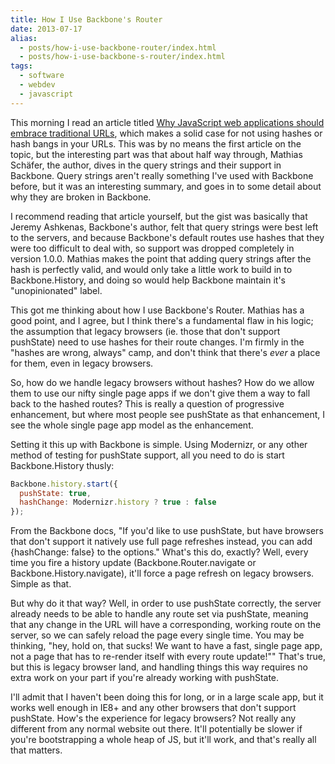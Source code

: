 ```yaml
---
title: How I Use Backbone's Router
date: 2013-07-17
alias:
  - posts/how-i-use-backbone-router/index.html
  - posts/how-i-use-backbone-s-router/index.html
tags:
  - software
  - webdev
  - javascript
---
```


This morning I read an article titled [Why JavaScript web applications should embrace traditional URLs](http://9elements.com/io/index.php/hybrid-javascript-apps/), which makes a solid case for not using hashes or hash bangs in your URLs. This was by no means the first article on the topic, but the interesting part was that about half way through, Mathias Schäfer, the author, dives in the query strings and their support in Backbone. Query strings aren't really something I've used with Backbone before, but it was an interesting summary, and goes in to some detail about why they are broken in Backbone.

I recommend reading that article yourself, but the gist was basically that Jeremy Ashkenas, Backbone's author, felt that query strings were best left to the servers, and because Backbone's default routes use hashes that they were too difficult to deal with, so support was dropped completely in version 1.0.0. Mathias makes the point that adding query strings after the hash is perfectly valid, and would only take a little work to build in to Backbone.History, and doing so would help Backbone maintain it's "unopinionated" label.

This got me thinking about how I use Backbone's Router. Mathias has a good point, and I agree, but I think there's a fundamental flaw in his logic; the assumption that legacy browsers (ie. those that don't support pushState) need to use hashes for their route changes. I'm firmly in the "hashes are wrong, always" camp, and don't think that there's *ever* a place for them, even in legacy browsers.

So, how do we handle legacy browsers without hashes? How do we allow them to use our nifty single page apps if we don't give them a way to fall back to the hashed routes? This is really a question of progressive enhancement, but where most people see pushState as that enhancement, I see the whole single page app model as the enhancement.

Setting it this up with Backbone is simple. Using Modernizr, or any other method of testing for pushState support, all you need to do is start Backbone.History thusly:

```js
Backbone.history.start({
  pushState: true,
  hashChange: Modernizr.history ? true : false
});
```

From the Backbone docs, "If you'd like to use pushState, but have browsers that don't support it natively use full page refreshes instead, you can add {hashChange: false} to the options." What's this do, exactly? Well, every time you fire a history update (Backbone.Router.navigate or Backbone.History.navigate), it'll force a page refresh on legacy browsers. Simple as that.

But why do it that way? Well, in order to use pushState correctly, the server already needs to be able to handle any route set via pushState, meaning that any change in the URL will have a corresponding, working route on the server, so we can safely reload the page every single time. You may be thinking, "hey, hold on, that sucks! We want to have a fast, single page app, not a page that has to re-render itself with every route update!"" That's true, but this is legacy browser land, and handling things this way requires no extra work on your part if you're already working with pushState.

I'll admit that I haven't been doing this for long, or in a large scale app, but it works well enough in IE8+ and any other browsers that don't support pushState. How's the experience for legacy browsers? Not really any different from any normal website out there. It'll potentially be slower if you're bootstrapping a whole heap of JS, but it'll work, and that's really all that matters.
